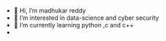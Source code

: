 - 👋 Hi, I’m madhukar reddy
- 👀 I’m interested in data-science and cyber security
- 🌱 I’m currently learning python ,c and c++
- 
